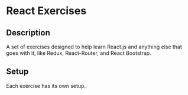 # React Exercises

## Description
A set of exercises designed to help learn React.js and anything else that goes with it, like Redux, React-Router, and React Bootstrap.

## Setup
Each exercise has its own setup.
